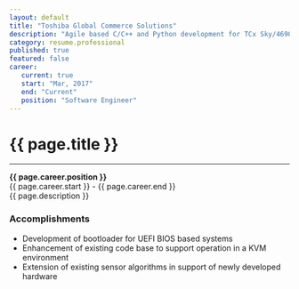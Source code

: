 ```yaml
---
layout: default
title: "Toshiba Global Commerce Solutions"
description: "Agile based C/C++ and Python development for TCx Sky/4690 Retail OS"  
category: resume.professional
published: true
featured: false
career:
   current: true
   start: "Mar, 2017"
   end: "Current"
   position: "Software Engineer"
---
```


# {{ page.title }}
---
**{{ page.career.position }}**  
{{ page.career.start }} - {{ page.career.end }}  
{{ page.description }}
### Accomplishments
* Development of bootloader for UEFI BIOS based systems  
* Enhancement of existing code base to support operation in a KVM environment  
* Extension of existing sensor algorithms in support of newly developed hardware
